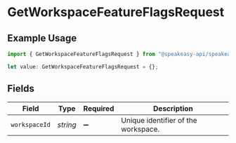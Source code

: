 # GetWorkspaceFeatureFlagsRequest

## Example Usage

```typescript
import { GetWorkspaceFeatureFlagsRequest } from "@speakeasy-api/speakeasy-client-sdk-typescript/sdk/models/operations";

let value: GetWorkspaceFeatureFlagsRequest = {};
```

## Fields

| Field                               | Type                                | Required                            | Description                         |
| ----------------------------------- | ----------------------------------- | ----------------------------------- | ----------------------------------- |
| `workspaceId`                       | *string*                            | :heavy_minus_sign:                  | Unique identifier of the workspace. |